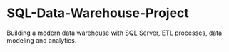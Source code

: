 # SQL-Data-Warehouse-Project
Building a modern data warehouse with SQL Server, ETL processes, data modeling and analytics.
